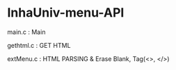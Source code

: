 # InhaUniv-menu-API

main.c : Main

gethtml.c : GET HTML

extMenu.c : HTML PARSING & Erase Blank, Tag(<>, </>)
